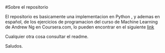 #Sobre el repositorio

El repositorio es basicamente una implementacion en Python , y ademas en español, de los ejercicios de programacion del curso
de Machine Learning de Andrew Ng en Coursera.com, lo pueden encontrar en el siguiente [link](https://www.coursera.org/learn/machine-learning)

Cualquier otra cosa consultar el readme.

Saludos.
